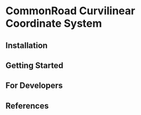 # CommonRoad Curvilinear Coordinate System

## Installation

## Getting Started

## For Developers

## References